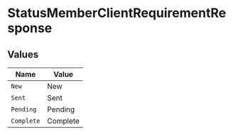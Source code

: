 # StatusMemberClientRequirementResponse


## Values

| Name       | Value      |
| ---------- | ---------- |
| `New`      | New        |
| `Sent`     | Sent       |
| `Pending`  | Pending    |
| `Complete` | Complete   |